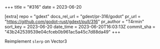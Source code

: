 +++
title = "#316"
date = 2023-06-20

[extra]
repo = "gdext"
docs_rel_url = "gdext/pr-316/godot"
pr_url = "https://github.com/godot-rust/gdext/pull/316"
pr_author = "T4rmin"
sort_key = 2023-06-20
date_time = 2023-06-20T16:03:13Z
commit_sha = "43b242539539e04cfceb0b961ac5a45c7d88da49"
+++

Reimplement `slerp` on Vector3
